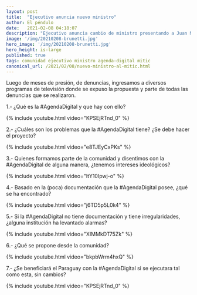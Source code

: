 ```yaml
---
layout: post
title:  "Ejecutivo anuncia nuevo ministro"
author: El péndulo
date:   2021-02-08 04:18:07
description: "Ejecutivo anuncia cambio de ministro presentando a Juan Manuel Brunetti"
image: '/img/20210208-brunetti.jpg'
hero_image: '/img/20210208-brunetti.jpg'
hero_height: is-large
published: true
tags: comunidad ejecutivo ministro agenda-digital mitic
canonical_url: /2021/02/08/nuevo-ministro-al-mitic.html
---
```


Luego de meses de presión, de denuncias, ingresamos a diversos programas de televisión donde se expuso la propuesta y parte de todas las denuncias que se realizaron. 

1.- ¿Qué es la #AgendaDigital y que hay con ello?

{% include youtube.html video="KPSEjRTnd_0" %}

2.- ¿Cuáles son los problemas que la #AgendaDigital tiene? ¿Se debe hacer el proyecto?

{% include youtube.html video="e8TJEyCxPKs" %}

3.- Quienes formamos parte de la comunidad y disentimos con la #AgendaDigital de alguna manera, ¿tenemos intereses ideológicos?

{% include youtube.html video="ltY10Ipwj-o" %}

4.- Basado en la (poca) documentación que la #AgendaDigital posee, ¿qué se ha encontrado?

{% include youtube.html video="j6TD5p5L0k4" %}

5.- Si la #AgendaDigital no tiene documentación y tiene irregularidades, ¿alguna institución ha levantado alarmas?

{% include youtube.html video="XIMMkDT75Zk" %}

6.- ¿Qué se propone desde la comunidad?

{% include youtube.html video="bkpbWrm4hxQ" %}

7.- ¿Se beneficiará el Paraguay con la #AgendaDigital si se ejecutara tal como esta, sin cambios?

{% include youtube.html video="KPSEjRTnd_0" %}


